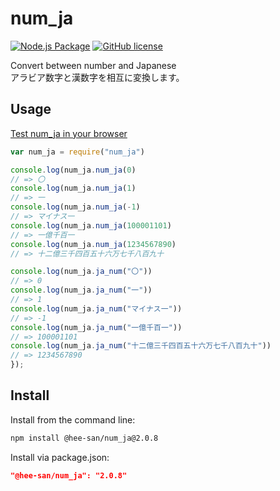 # num_ja
[![Node.js Package](https://github.com/Hee-San/num_ja/workflows/Node.js%20Package/badge.svg)](https://github.com/Hee-San/num_ja/actions)
[![GitHub license](https://img.shields.io/github/license/Hee-San/num_ja)](https://opensource.org/licenses/MIT)

Convert between number and Japanese  
アラビア数字と漢数字を相互に変換します。

## Usage

[Test num_ja in your browser](https://npm.runkit.com/%40hee-san%2Fnum_ja)

```js
var num_ja = require("num_ja")

console.log(num_ja.num_ja(0)
// => 〇
console.log(num_ja.num_ja(1)
// => 一
console.log(num_ja.num_ja(-1)
// => マイナス一
console.log(num_ja.num_ja(100001101)
// => 一億千百一
console.log(num_ja.num_ja(1234567890)
// => 十二億三千四百五十六万七千八百九十

console.log(num_ja.ja_num("〇"))
// => 0
console.log(num_ja.ja_num("一"))
// => 1
console.log(num_ja.ja_num("マイナス一"))
// => -1
console.log(num_ja.ja_num("一億千百一"))
// => 100001101
console.log(num_ja.ja_num("十二億三千四百五十六万七千八百九十"))
// => 1234567890
});
```

## Install

Install from the command line:

```sh
npm install @hee-san/num_ja@2.0.8
```

Install via package.json:

```json
"@hee-san/num_ja": "2.0.8"
```
